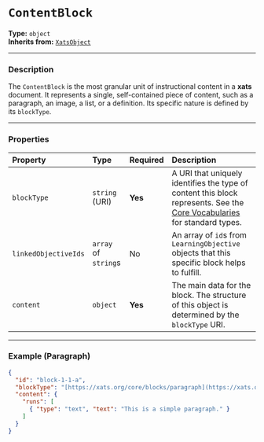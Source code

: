 # `ContentBlock`

**Type:** `object`  
**Inherits from:** [`XatsObject`](./XatsObject.md)

---

### Description

The `ContentBlock` is the most granular unit of instructional content in a **xats** document. It represents a single, self-contained piece of content, such as a paragraph, an image, a list, or a definition. Its specific nature is defined by its `blockType`.

---

### Properties

| Property | Type | Required | Description |
| :--- | :--- | :--- | :--- |
| `blockType` | `string` (URI) | **Yes** | A URI that uniquely identifies the type of content this block represents. See the [Core Vocabularies](./core-vocabularies.md) for standard types. |
| `linkedObjectiveIds` | `array` of `string`s | No | An array of `id`s from `LearningObjective` objects that this specific block helps to fulfill. |
| `content` | `object` | **Yes** | The main data for the block. The structure of this object is determined by the `blockType` URI. |

---

### Example (Paragraph)

```json
{
  "id": "block-1-1-a",
  "blockType": "[https://xats.org/core/blocks/paragraph](https://xats.org/core/blocks/paragraph)",
  "content": {
    "runs": [
      { "type": "text", "text": "This is a simple paragraph." }
    ]
  }
}
```